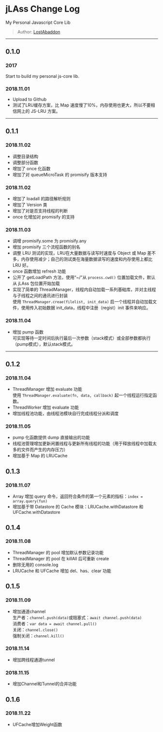# jLAss Change Log

My Personal Javascript Core Lib

> Author: [LostAbaddon](mailto:lostabaddon@gmail.com)

---

## 0.1.0

###	2017

Start to build my personal js-core lib.

### 2018.11.01

-	Upload to Github
-	测试了LRU缓存方案，比 Map 速度慢了10%，内存使用也更大，所以不要相信网上的 JS-LRU 方案。

---

## 0.1.1

### 2018.11.02

-	调整目录结构
-	调整部分函数
-	增加了 once 化函数
-	增加了对 queueMicroTask 的 promisify 版本支持

### 2018.11.02

-	增加了 loadall 的路径解析规则
-	增加了 Version 类
-	增加了对是否支持线程的判断
-	once 化增加对 promisify 的支持

### 2018.11.03

-	调增 promisify.some 为 promisify.any
-	增加 promisify 三个流程函数的别名
-	调整 LRU 测试的实现，LRU在大量数据与读写时速度与 Object 或 Map 差不多，内存使用减少；自己的测试类在海量数据读写的速度和内存使用上都比 LRU 好。
-	once 函数增加 refresh 功能
-	公开了 getLoadPath 方法，使用“~/”从 `process.cwd()` 位置加载文件，默认从 jLAss 包位置开始加载
-	实现了简单的 ThreadManager，线程内自动加载一系列基础库，并对主线程与子线程之间的通讯进行封装<br>
	使用 `ThreadManager.creae(filelist, init_data)` 启一个线程并自动加载文件，使用传入初始数据 init_data，线程中注册（regist）init 事件来响应。

### 2018.11.04

-	增加 pump 函数<br>
	可实现等待一定时间后执行最后一次参数（stack模式）或全部参数都执行（pump模式），默认stack模式。

---

## 0.1.2

### 2018.11.04

-	ThreadManager 增加 evaluate 功能<br>
	使用 `ThreadManager.evaluate(fn, data, callback)` 起一个线程运行指定函数。
-	ThreadWorker 增加 evaluate 功能
-	增加线程池功能，由线程池模块自行完成线程分派和调度

### 2018.11.05

-	pump 化函数提供 dump 直接输出的功能
-	线程池管理增加更新闲置线程与更新所有线程的功能（用于释放线程中加载太多的文件而产生的内存压力）
-	增加基于 Map 的 LRUCache

## 0.1.3

### 2018.11.07

-	Array 增加 query 命令，返回符合条件的第一个元素的指标：`index = array.query(fun)`
-	增加基于带 Datastore 的 Cache 模块：LRUCache.withDatastore 和 UFCache.withDatastore

## 0.1.4

### 2018.11.08

-	ThreadManager 的 pool 增加默认参数记录功能
-	ThreadManager 的 pool 在 killAll 后可重新 create
-	删除无用的 console.log
-	LRUCache 和 UFCache 增加 del、has、clear 功能

## 0.1.5

### 2018.11.09

-	增加通道channel<br>
	生产者：`channel.push(data)`或阻塞式：`await channel.push(data)`<br>
	消费者：`var data = await channel.pull()`<br>
	关闭：`channel.close()`<br>
	强制关闭：`channel.kill()`

### 2018.11.14

-	增加跨线程通道tunnel

### 2018.11.15

-	增加Channel和Tunnel的合并功能

## 0.1.6

### 2018.11.22

-	UFCache增加Weight函数